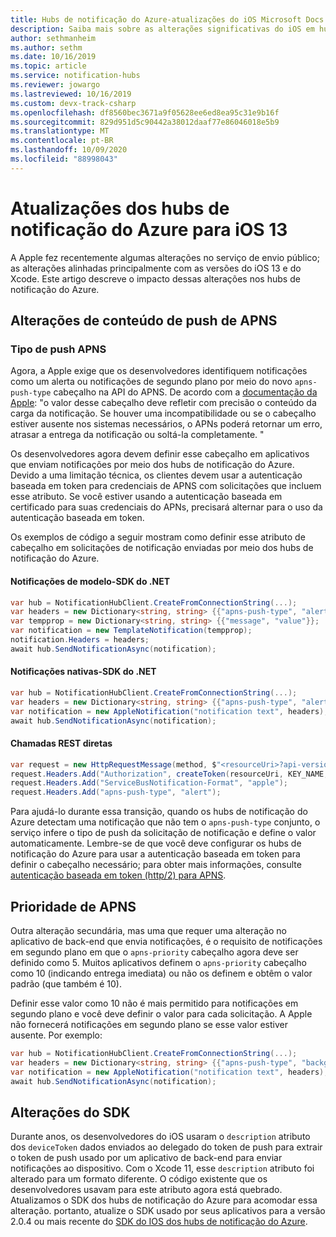 ```yaml
---
title: Hubs de notificação do Azure-atualizações do iOS Microsoft Docs
description: Saiba mais sobre as alterações significativas do iOS em hubs de notificação do Azure
author: sethmanheim
ms.author: sethm
ms.date: 10/16/2019
ms.topic: article
ms.service: notification-hubs
ms.reviewer: jowargo
ms.lastreviewed: 10/16/2019
ms.custom: devx-track-csharp
ms.openlocfilehash: df8560bec3671a9f05628ee6ed8ea95c31e9b16f
ms.sourcegitcommit: 829d951d5c90442a38012daaf77e86046018e5b9
ms.translationtype: MT
ms.contentlocale: pt-BR
ms.lasthandoff: 10/09/2020
ms.locfileid: "88998043"
---
```

# <a name="azure-notification-hubs-updates-for-ios-13"></a>Atualizações dos hubs de notificação do Azure para iOS 13

A Apple fez recentemente algumas alterações no serviço de envio público; as alterações alinhadas principalmente com as versões do iOS 13 e do Xcode. Este artigo descreve o impacto dessas alterações nos hubs de notificação do Azure.

## <a name="apns-push-payload-changes"></a>Alterações de conteúdo de push de APNS

### <a name="apns-push-type"></a>Tipo de push APNS

Agora, a Apple exige que os desenvolvedores identifiquem notificações como um alerta ou notificações de segundo plano por meio do novo `apns-push-type` cabeçalho na API do APNS. De acordo com a [documentação da Apple](https://developer.apple.com/documentation/usernotifications/setting_up_a_remote_notification_server/sending_notification_requests_to_apns): "o valor desse cabeçalho deve refletir com precisão o conteúdo da carga da notificação. Se houver uma incompatibilidade ou se o cabeçalho estiver ausente nos sistemas necessários, o APNs poderá retornar um erro, atrasar a entrega da notificação ou soltá-la completamente. "

Os desenvolvedores agora devem definir esse cabeçalho em aplicativos que enviam notificações por meio dos hubs de notificação do Azure. Devido a uma limitação técnica, os clientes devem usar a autenticação baseada em token para credenciais de APNS com solicitações que incluem esse atributo. Se você estiver usando a autenticação baseada em certificado para suas credenciais do APNs, precisará alternar para o uso da autenticação baseada em token.

Os exemplos de código a seguir mostram como definir esse atributo de cabeçalho em solicitações de notificação enviadas por meio dos hubs de notificação do Azure.

#### <a name="template-notifications---net-sdk"></a>Notificações de modelo-SDK do .NET

```csharp
var hub = NotificationHubClient.CreateFromConnectionString(...);
var headers = new Dictionary<string, string> {{"apns-push-type", "alert"}};
var tempprop = new Dictionary<string, string> {{"message", "value"}};
var notification = new TemplateNotification(tempprop);
notification.Headers = headers;
await hub.SendNotificationAsync(notification);
```

#### <a name="native-notifications---net-sdk"></a>Notificações nativas-SDK do .NET

```csharp
var hub = NotificationHubClient.CreateFromConnectionString(...);
var headers = new Dictionary<string, string> {{"apns-push-type", "alert"}};
var notification = new AppleNotification("notification text", headers);
await hub.SendNotificationAsync(notification);
```

#### <a name="direct-rest-calls"></a>Chamadas REST diretas

```csharp
var request = new HttpRequestMessage(method, $"<resourceUri>?api-version=2017-04");
request.Headers.Add("Authorization", createToken(resourceUri, KEY_NAME, KEY_VALUE));
request.Headers.Add("ServiceBusNotification-Format", "apple");
request.Headers.Add("apns-push-type", "alert");
```

Para ajudá-lo durante essa transição, quando os hubs de notificação do Azure detectam uma notificação que não tem o `apns-push-type` conjunto, o serviço infere o tipo de push da solicitação de notificação e define o valor automaticamente. Lembre-se de que você deve configurar os hubs de notificação do Azure para usar a autenticação baseada em token para definir o cabeçalho necessário; para obter mais informações, consulte [autenticação baseada em token (http/2) para APNS](./notification-hubs-push-notification-http2-token-authentication.md).

## <a name="apns-priority"></a>Prioridade de APNS

Outra alteração secundária, mas uma que requer uma alteração no aplicativo de back-end que envia notificações, é o requisito de notificações em segundo plano em que o `apns-priority` cabeçalho agora deve ser definido como 5. Muitos aplicativos definem o `apns-priority` cabeçalho como 10 (indicando entrega imediata) ou não os definem e obtêm o valor padrão (que também é 10).

Definir esse valor como 10 não é mais permitido para notificações em segundo plano e você deve definir o valor para cada solicitação. A Apple não fornecerá notificações em segundo plano se esse valor estiver ausente. Por exemplo:

```csharp
var hub = NotificationHubClient.CreateFromConnectionString(...);
var headers = new Dictionary<string, string> {{"apns-push-type", "background"}, { "apns-priority", "5" }};
var notification = new AppleNotification("notification text", headers);
await hub.SendNotificationAsync(notification);
```

## <a name="sdk-changes"></a>Alterações do SDK

Durante anos, os desenvolvedores do iOS usaram o `description` atributo dos `deviceToken` dados enviados ao delegado do token de push para extrair o token de push usado por um aplicativo de back-end para enviar notificações ao dispositivo. Com o Xcode 11, esse `description` atributo foi alterado para um formato diferente. O código existente que os desenvolvedores usavam para este atributo agora está quebrado. Atualizamos o SDK dos hubs de notificação do Azure para acomodar essa alteração. portanto, atualize o SDK usado por seus aplicativos para a versão 2.0.4 ou mais recente do [SDK do IOS dos hubs de notificação do Azure](https://github.com/Azure/azure-notificationhubs-ios).
